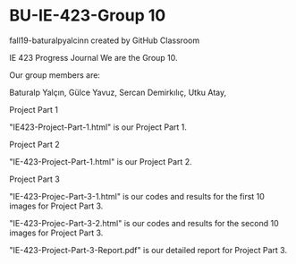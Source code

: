 # BU-IE-423-Group 10
fall19-baturalpyalcinn created by GitHub Classroom

IE 423 Progress Journal
We are the Group 10.

Our group members are:

Baturalp Yalçın,
Gülce Yavuz,
Sercan Demirkılıç,
Utku Atay,

Project Part 1

"IE423-Project-Part-1.html" is our Project Part 1.

Project Part 2

"IE-423-Project-Part-1.html" is our Project Part 2.

Project Part 3

"IE-423-Projec-Part-3-1.html" is our codes and results for the first 10 images for Project Part 3.

"IE-423-Projec-Part-3-2.html" is our codes and results for the second 10 images for Project Part 3.

"IE-423-Project-Part-3-Report.pdf" is our detailed report for Project Part 3.
